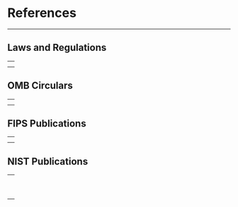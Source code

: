 # References

---

## Laws and Regulations

|  |
| :--- |
|  |
|  |

## OMB Circulars

|  |
| :--- |
|  |
|  |

## FIPS Publications

|  |
| :--- |
|  |
|  |

## NIST Publications

|  |
| :--- |
|  |
|  |
|  |
|  |
|  |
|  |
|  |
|  |
|  |



